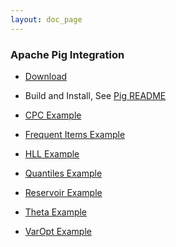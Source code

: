 ```yaml
---
layout: doc_page
---
```

<!--
    Licensed to the Apache Software Foundation (ASF) under one
    or more contributor license agreements.  See the NOTICE file
    distributed with this work for additional information
    regarding copyright ownership.  The ASF licenses this file
    to you under the Apache License, Version 2.0 (the
    "License"); you may not use this file except in compliance
    with the License.  You may obtain a copy of the License at

      http://www.apache.org/licenses/LICENSE-2.0

    Unless required by applicable law or agreed to in writing,
    software distributed under the License is distributed on an
    "AS IS" BASIS, WITHOUT WARRANTIES OR CONDITIONS OF ANY
    KIND, either express or implied.  See the License for the
    specific language governing permissions and limitations
    under the License.
-->
### Apache Pig Integration

* [Download](https://datasketches.apache.org/docs/Community/Downloads.html)

* Build and Install, See [Pig README](https://github.com/apache/incubator-datasketches-pig)

* [CPC Example](https://datasketches.apache.org/docs/CPC/CpcPigExample.html)

* [Frequent Items Example](https://datasketches.apache.org/docs/Frequency/FrequentItemsPigUDFs.html)

* [HLL Example](https://datasketches.apache.org/docs/HLL/HllPigUDFs.html)

* [Quantiles Example](https://datasketches.apache.org/docs/Quantiles/QuantilesPigUDFs.html)

* [Reservoir Example](https://datasketches.apache.org/docs/Sampling/ReservoirSamplingPigUDFs.html)

* [Theta Example](https://datasketches.apache.org/docs/Theta/ThetaPigUDFs.html)

* [VarOpt Example](https://datasketches.apache.org/docs/Sampling/VarOptPigUDFs.html)
